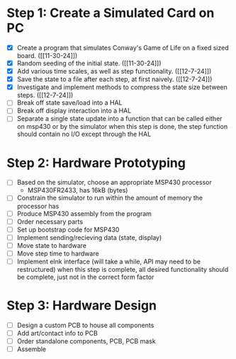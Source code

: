 # Step 1: Create a Simulated Card on PC
- [x] Create a program that simulates Conway's Game of Life on a fixed sized board. ([[11-30-24]])
- [x] Random seeding of the initial state. ([[11-30-24]])
- [x] Add various time scales, as well as step functionality. ([[12-7-24]])
- [x] Save the state to a file after each step, at first naively.  ([[12-7-24]])
- [x] Investigate and implement methods to compress the state size between steps. ([[12-7-24]])
- [ ] Break off state save/load into a HAL
- [ ] Break off display interaction into a HAL
- [ ] Separate a single state update into a function that can be called either on msp430 or by the simulator
when this step is done, the step function should contain no I/O except through the HAL
# Step 2: Hardware Prototyping
- [ ] Based on the simulator, choose an appropriate MSP430 processor
	- MSP430FR2433, has 16kB (bytes)
- [ ] Constrain the simulator to run within the amount of memory the processor has
- [ ] Produce MSP430 assembly from the program
- [ ] Order necessary parts
- [ ] Set up bootstrap code for MSP430
- [ ] Implement sending/recieving data (state, display)
- [ ] Move state to hardware
- [ ] Move step time to hardware
- [ ] Implement eInk interface (will take a while, API may need to be restructured)
when this step is complete, all desired functionality should be complete, just not in the correct form factor

# Step 3: Hardware Design
- [ ] Design a custom PCB to house all components
- [ ] Add art/contact info to PCB
- [ ] Order standalone components, PCB, PCB mask
- [ ] Assemble
